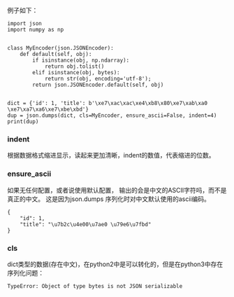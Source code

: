 例子如下：

```
import json
import numpy as np


class MyEncoder(json.JSONEncoder):
    def default(self, obj):
        if isinstance(obj, np.ndarray):
            return obj.tolist()
        elif isinstance(obj, bytes):
            return str(obj, encoding='utf-8');
        return json.JSONEncoder.default(self, obj)


dict = {'id': 1, 'title': b'\xe7\xac\xac\xe4\xb8\x80\xe7\xab\xa0 \xe7\xa7\xa6\xe7\xbe\xbd'}
dup = json.dumps(dict, cls=MyEncoder, ensure_ascii=False, indent=4)
print(dup)
```

###  indent

根据数据格式缩进显示，读起来更加清晰，indent的数值，代表缩进的位数。

### ensure_ascii

如果无任何配置，或者说使用默认配置， 输出的会是中文的ASCII字符吗，而不是真正的中文。 这是因为json.dumps 序列化时对中文默认使用的ascii编码。

```
{
    "id": 1,
    "title": "\u7b2c\u4e00\u7ae0 \u79e6\u7fbd"
}
```

### cls

dict类型的数据(存在中文)，在python2中是可以转化的，但是在python3中存在序列化问题：


```
TypeError: Object of type bytes is not JSON serializable

```


